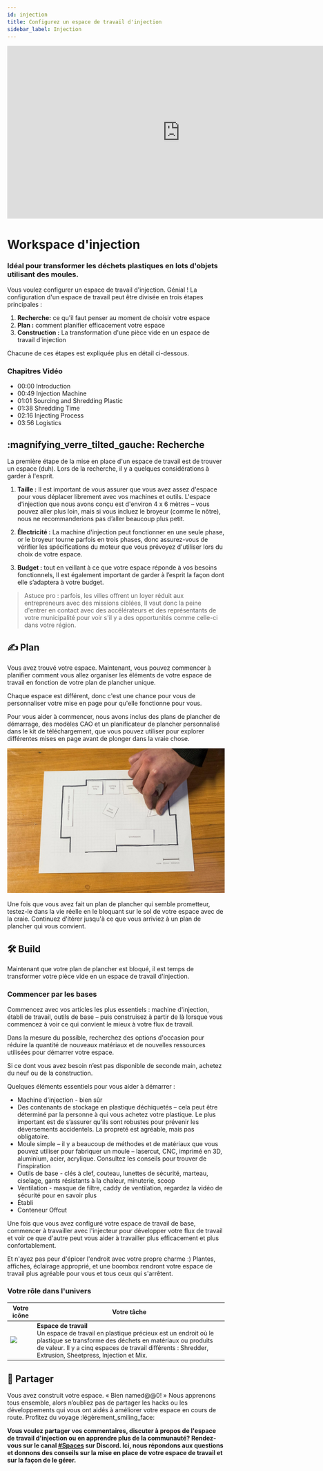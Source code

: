 ```yaml
---
id: injection
title: Configurez un espace de travail d'injection
sidebar_label: Injection
---
```


<div class="videocontainer">
  <iframe width="800" height="400" src="https://www.youtube.com/embed/hIlmxuz1ZKs" frameborder="0" allow="accelerometer; autoplay; encrypted-media; gyroscope; picture-in-picture" allowfullscreen></iframe>
</div>

<style>
:root {
  --highlight: #37b4a3;
  --hover: #37b4a3;
}
</style>

# Workspace d'injection

<div class="videoChapters">
<div class="videoChaptersMain">

### Idéal pour transformer les déchets plastiques en lots d'objets utilisant des moules.

Vous voulez configurer un espace de travail d'injection. Génial ! La configuration d'un espace de travail peut être divisée en trois étapes principales :

1. <b>Recherche:</b> ce qu'il faut penser au moment de choisir votre espace
2. <b>Plan :</b> comment planifier efficacement votre espace
3. <b>Construction :</b> La transformation d'une pièce vide en un espace de travail d'injection

Chacune de ces étapes est expliquée plus en détail ci-dessous.

</div>
<div class="videoChaptersSidebar">

### Chapitres Vidéo

- 00:00 Introduction
- 00:49 Injection Machine
- 01:01 Sourcing and Shredding Plastic
- 01:38 Shredding Time
- 02:16 Injecting Process
- 03:56 Logistics

</div>
</div>

## :magnifying_verre_tilted_gauche: Recherche

La première étape de la mise en place d'un espace de travail est de trouver un espace (duh). Lors de la recherche, il y a quelques considérations à garder à l'esprit.

1. <b>Taille :</b> Il est important de vous assurer que vous avez assez d'espace pour vous déplacer librement avec vos machines et outils. L'espace d'injection que nous avons conçu est d'environ 4 x 6 mètres – vous pouvez aller plus loin, mais si vous incluez le broyeur (comme le nôtre), nous ne recommanderions pas d’aller beaucoup plus petit.

2. <b>Électricité :</b> La machine d'injection peut fonctionner en une seule phase, or le broyeur tourne parfois en trois phases, donc assurez-vous de vérifier les spécifications du moteur que vous prévoyez d'utiliser lors du choix de votre espace.

3. <b>Budget :</b> tout en veillant à ce que votre espace réponde à vos besoins fonctionnels, Il est également important de garder à l’esprit la façon dont elle s’adaptera à votre budget.

> Astuce pro : parfois, les villes offrent un loyer réduit aux entrepreneurs avec des missions ciblées, Il vaut donc la peine d'entrer en contact avec des accélérateurs et des représentants de votre municipalité pour voir s'il y a des opportunités comme celle-ci dans votre région.


## ✍ Plan

Vous avez trouvé votre espace. Maintenant, vous pouvez commencer à planifier comment vous allez organiser les éléments de votre espace de travail en fonction de votre plan de plancher unique.

Chaque espace est différent, donc c'est une chance pour vous de personnaliser votre mise en page pour qu'elle fonctionne pour vous.

Pour vous aider à commencer, nous avons inclus des plans de plancher de démarrage, des modèles CAO et un planificateur de plancher personnalisé dans le kit de téléchargement, que vous pouvez utiliser pour explorer différentes mises en page avant de plonger dans la vraie chose.

![Espace de travail d'extrusion](assets/spaces_injection.jpg)

Une fois que vous avez fait un plan de plancher qui semble prometteur, testez-le dans la vie réelle en le bloquant sur le sol de votre espace avec de la craie. Continuez d'itérer jusqu'à ce que vous arriviez à un plan de plancher qui vous convient.


## 🛠 Build

Maintenant que votre plan de plancher est bloqué, il est temps de transformer votre pièce vide en un espace de travail d'injection.

### Commencer par les bases

Commencez avec vos articles les plus essentiels : machine d'injection, établi de travail, outils de base – puis construisez à partir de là lorsque vous commencez à voir ce qui convient le mieux à votre flux de travail.

Dans la mesure du possible, recherchez des options d'occasion pour réduire la quantité de nouveaux matériaux et de nouvelles ressources utilisées pour démarrer votre espace.

Si ce dont vous avez besoin n’est pas disponible de seconde main, achetez du neuf ou de la construction.

Quelques éléments essentiels pour vous aider à démarrer :

- Machine d'injection - bien sûr
- Des contenants de stockage en plastique déchiquetés – cela peut être déterminé par la personne à qui vous achetez votre plastique. Le plus important est de s’assurer qu’ils sont robustes pour prévenir les déversements accidentels. La propreté est agréable, mais pas obligatoire.
- Moule simple – il y a beaucoup de méthodes et de matériaux que vous pouvez utiliser pour fabriquer un moule – lasercut, CNC, imprimé en 3D, aluminium, acier, acrylique. Consultez les conseils pour trouver de l'inspiration
- Outils de base - clés à clef, couteau, lunettes de sécurité, marteau, ciselage, gants résistants à la chaleur, minuterie, scoop
- Ventilation - masque de filtre, caddy de ventilation, regardez la vidéo de sécurité pour en savoir plus
- Établi
- Conteneur Offcut

Une fois que vous avez configuré votre espace de travail de base, commencer à travailler avec l'injecteur pour développer votre flux de travail et voir ce que d'autre peut vous aider à travailler plus efficacement et plus confortablement.

Et n'ayez pas peur d'épicer l'endroit avec votre propre charme :) Plantes, affiches, éclairage approprié, et une boombox rendront votre espace de travail plus agréable pour vous et tous ceux qui s'arrêtent.

### Votre rôle dans l'univers
| Votre icône                                                                       | Votre tâche                                                                                                                                                                                                                                                             |
| --------------------------------------------------------------------------------- | ----------------------------------------------------------------------------------------------------------------------------------------------------------------------------------------------------------------------------------------------------------------------- |
| <img src="../assets/universe/badge-workspace.png" width="150" /> | __Espace de travail__ <br> Un espace de travail en plastique précieux est un endroit où le plastique se transforme des déchets en matériaux ou produits de valeur. Il y a cinq espaces de travail différents : Shredder, Extrusion, Sheetpress, Injection et Mix. |

## 👋 Partager

Vous avez construit votre espace. « Bien named@@0! » Nous apprenons tous ensemble, alors n’oubliez pas de partager les hacks ou les développements qui vous ont aidés à améliorer votre espace en cours de route. Profitez du voyage :légèrement_smiling_face:

<b>Vous voulez partager vos commentaires, discuter à propos de l'espace de travail d'injection ou en apprendre plus de la communauté? Rendez-vous sur le canal [#Spaces](https://discordapp.com/invite/p92s237) sur Discord. Ici, nous répondons aux questions et donnons des conseils sur la mise en place de votre espace de travail et sur la façon de le gérer.</b>
